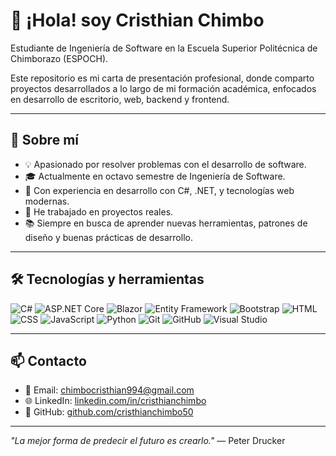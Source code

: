 # 👋 ¡Hola! soy Cristhian Chimbo

Estudiante de Ingeniería de Software en la Escuela Superior Politécnica de Chimborazo (ESPOCH). 

Este repositorio es mi carta de presentación profesional, donde comparto proyectos desarrollados a lo largo de mi formación académica, enfocados en desarrollo de escritorio, web, backend y frontend.

---

## 🌟 Sobre mí

- 💡 Apasionado por resolver problemas con el desarrollo de software.
- 🎓 Actualmente en octavo semestre de Ingeniería de Software.
- 🔧 Con experiencia en desarrollo con C#, .NET, y tecnologías web modernas.
- 🧪 He trabajado en proyectos reales.
- 📚 Siempre en busca de aprender nuevas herramientas, patrones de diseño y buenas prácticas de desarrollo.

---

## 🛠️ Tecnologías y herramientas

![C#](https://img.shields.io/badge/C%23-%23239120.svg?style=for-the-badge&logo=c-sharp&logoColor=white)
![ASP.NET Core](https://img.shields.io/badge/ASP.NET%20Core-512BD4?style=for-the-badge&logo=.net&logoColor=white)
![Blazor](https://img.shields.io/badge/Blazor-512BD4?style=for-the-badge&logo=blazor&logoColor=white)
![Entity Framework](https://img.shields.io/badge/Entity%20Framework-3C3C3C?style=for-the-badge&logo=.net&logoColor=white)
![Bootstrap](https://img.shields.io/badge/Bootstrap-7952B3?style=for-the-badge&logo=bootstrap&logoColor=white)
![HTML](https://img.shields.io/badge/HTML5-E34F26?style=for-the-badge&logo=html5&logoColor=white)
![CSS](https://img.shields.io/badge/CSS3-1572B6?style=for-the-badge&logo=css3&logoColor=white)
![JavaScript](https://img.shields.io/badge/JavaScript-F7DF1E?style=for-the-badge&logo=javascript&logoColor=black)
![Python](https://img.shields.io/badge/Python-3776AB?style=for-the-badge&logo=python&logoColor=white)
![Git](https://img.shields.io/badge/Git-F05032?style=for-the-badge&logo=git&logoColor=white)
![GitHub](https://img.shields.io/badge/GitHub-181717?style=for-the-badge&logo=github&logoColor=white)
![Visual Studio](https://img.shields.io/badge/Visual%20Studio-5C2D91?style=for-the-badge&logo=visual%20studio&logoColor=white)

---
## 📫 Contacto

- 📧 Email: chimbocristhian994@gmail.com  
- 🌐 LinkedIn: [linkedin.com/in/cristhianchimbo](https://www.linkedin.com/in/cristhian-pa%C3%BAl-chimbo-ortiz-40b5931a9/)  
- 🐙 GitHub: [github.com/cristhianchimbo50](https://github.com/cristhianchimbo50)

---


 *"La mejor forma de predecir el futuro es crearlo."* — Peter Drucker
